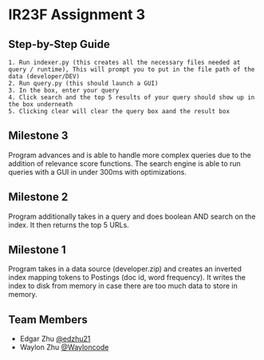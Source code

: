 # IR23F Assignment 3

## Step-by-Step Guide
    1. Run indexer.py (this creates all the necessary files needed at query / runtime), This will prompt you to put in the file path of the data (developer/DEV)
    2. Run query.py (this should launch a GUI)
    3. In the box, enter your query
    4. Click search and the top 5 results of your query should show up in the box underneath
    5. Clicking clear will clear the query box aand the result box

## Milestone 3
Program advances and is able to handle more complex queries due to the addition of relevance score functions. The search engine is able to run queries with a GUI in under 300ms with optimizations.

## Milestone 2
Program additionally takes in a query and does boolean AND search on the index. It then returns the top 5 URLs.

## Milestone 1
Program takes in a data source (developer.zip) and creates an inverted index mapping tokens to Postings (doc id, word frequency). It writes the index to disk from memory in case there are too much data to store in memory.

## Team Members

- Edgar Zhu [@edzhu21](https://www.github.com/edzhu21)
- Waylon Zhu [@Wayloncode](https://www.github.com/Wayloncode)
